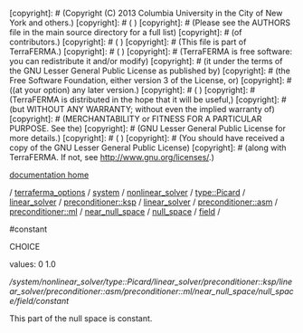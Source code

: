 [copyright]: # (Copyright (C) 2013 Columbia University in the City of New York and others.)
[copyright]: # ( )
[copyright]: # (Please see the AUTHORS file in the main source directory for a full list)
[copyright]: # (of contributors.)
[copyright]: # ( )
[copyright]: # (This file is part of TerraFERMA.)
[copyright]: # ( )
[copyright]: # (TerraFERMA is free software: you can redistribute it and/or modify)
[copyright]: # (it under the terms of the GNU Lesser General Public License as published by)
[copyright]: # (the Free Software Foundation, either version 3 of the License, or)
[copyright]: # ((at your option) any later version.)
[copyright]: # ( )
[copyright]: # (TerraFERMA is distributed in the hope that it will be useful,)
[copyright]: # (but WITHOUT ANY WARRANTY; without even the implied warranty of)
[copyright]: # (MERCHANTABILITY or FITNESS FOR A PARTICULAR PURPOSE. See the)
[copyright]: # (GNU Lesser General Public License for more details.)
[copyright]: # ( )
[copyright]: # (You should have received a copy of the GNU Lesser General Public License)
[copyright]: # (along with TerraFERMA. If not, see <http://www.gnu.org/licenses/>.)

[documentation home](Documentation)

/ [terraferma_options](../../../../../../../../../../../../terraferma_options.md) / [system](../../../../../../../../../../../system.md) / [nonlinear_solver](../../../../../../../../../../nonlinear_solver.md) / [type::Picard](../../../../../../../../../type__Picard.md) / [linear_solver](../../../../../../../../linear_solver.md) / [preconditioner::ksp](../../../../../../../preconditioner__ksp.md) / [linear_solver](../../../../../../linear_solver.md) / [preconditioner::asm](../../../../../preconditioner__asm.md) / [preconditioner::ml](../../../../preconditioner__ml.md) / [near_null_space](../../../near_null_space.md) / [null_space](../../null_space.md) / [field](../field.md) /

#constant

CHOICE 

values: 0 1.0

*/system/nonlinear_solver/type::Picard/linear_solver/preconditioner::ksp/linear_solver/preconditioner::asm/preconditioner::ml/near_null_space/null_space/field/constant*

This part of the null space is constant.

[autogenerated]: # (This file was automatically generated from the schema file:/home/cwilson/repos/github/TerraFERMA/TerraFERMA/buckettools/schemas/solvers.rng.)

